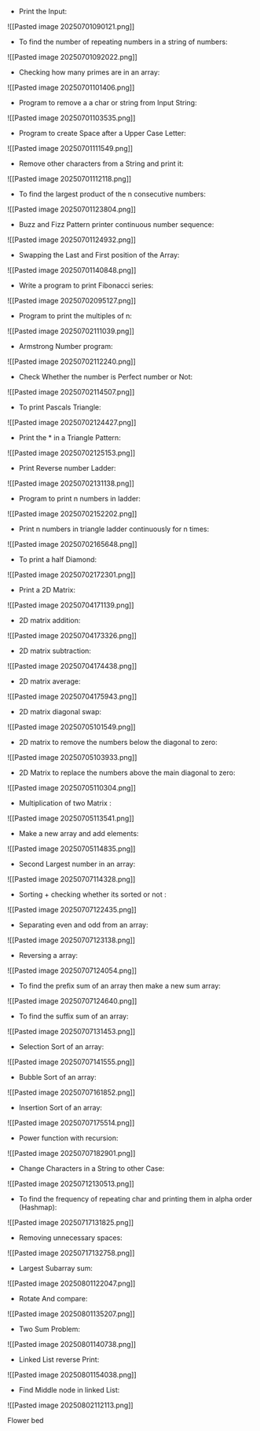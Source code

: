 - Print the Input:

![[Pasted image 20250701090121.png]]

- To find the number of repeating numbers in a string of numbers:

![[Pasted image 20250701092022.png]]

- Checking how many primes are in an array:

![[Pasted image 20250701101406.png]]

- Program to remove a a char or string from  Input String:

![[Pasted image 20250701103535.png]]

- Program to create Space after a Upper Case Letter:

![[Pasted image 20250701111549.png]]

- Remove other characters from a String and print it:

![[Pasted image 20250701112118.png]]

- To find the largest product of the n consecutive numbers:

![[Pasted image 20250701123804.png]]

- Buzz and Fizz Pattern printer continuous number sequence:

![[Pasted image 20250701124932.png]]

- Swapping the Last and First position of the Array:
 
![[Pasted image 20250701140848.png]]

- Write a program to print Fibonacci series:

![[Pasted image 20250702095127.png]]

- Program to print the multiples of n:

![[Pasted image 20250702111039.png]]

- Armstrong Number program:

![[Pasted image 20250702112240.png]]

- Check  Whether the number is Perfect number or Not:

![[Pasted image 20250702114507.png]]

- To print Pascals Triangle:

![[Pasted image 20250702124427.png]]

- Print the * in a Triangle Pattern:

![[Pasted image 20250702125153.png]]


- Print Reverse number Ladder:

![[Pasted image 20250702131138.png]]

- Program to print n numbers in ladder:

![[Pasted image 20250702152202.png]]

- Print n numbers in  triangle ladder continuously for n times: 

![[Pasted image 20250702165648.png]]

- To print a half Diamond:

![[Pasted image 20250702172301.png]]

- Print a 2D Matrix:

![[Pasted image 20250704171139.png]]

- 2D matrix addition:

![[Pasted image 20250704173326.png]]

- 2D matrix subtraction:

![[Pasted image 20250704174438.png]]

- 2D matrix average:

![[Pasted image 20250704175943.png]]

- 2D matrix diagonal swap:

![[Pasted image 20250705101549.png]]

- 2D matrix to remove the numbers below the diagonal to  zero:

![[Pasted image 20250705103933.png]]

- 2D Matrix to replace the numbers above the main diagonal to zero:

![[Pasted image 20250705110304.png]]

- Multiplication of two Matrix :

![[Pasted image 20250705113541.png]]

- Make a new array and add elements:

![[Pasted image 20250705114835.png]]

- Second Largest number in an array:

![[Pasted image 20250707114328.png]]

- Sorting + checking whether its sorted or not :

![[Pasted image 20250707122435.png]]

- Separating even and odd from an array: 

![[Pasted image 20250707123138.png]]

- Reversing a array:

![[Pasted image 20250707124054.png]]

- To find the prefix sum of an array then make a new sum array:

![[Pasted image 20250707124640.png]]

- To find the suffix sum of an array: 

![[Pasted image 20250707131453.png]]

- Selection Sort of an array:

![[Pasted image 20250707141555.png]]

- Bubble Sort of an array:

![[Pasted image 20250707161852.png]]

- Insertion Sort of an array:

![[Pasted image 20250707175514.png]]

- Power function with recursion: 

![[Pasted image 20250707182901.png]]

- Change Characters in a String to other Case:

![[Pasted image 20250712130513.png]]

- To find the frequency of repeating char and printing them in alpha order (Hashmap): 

![[Pasted image 20250717131825.png]]

- Removing unnecessary spaces: 

![[Pasted image 20250717132758.png]]

- Largest Subarray sum:

![[Pasted image 20250801122047.png]]

- Rotate And compare:

![[Pasted image 20250801135207.png]]

- Two Sum Problem:

![[Pasted image 20250801140738.png]]

- Linked List reverse Print:

![[Pasted image 20250801154038.png]]

- Find Middle node in linked List:

![[Pasted image 20250802112113.png]]

Flower bed 